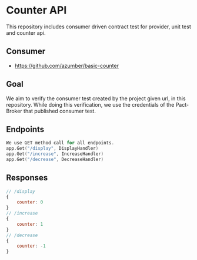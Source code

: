 # Counter API
This repository includes consumer driven contract test for provider, unit test and counter api.

## Consumer
- https://github.com/azumber/basic-counter

## Goal
We aim to verify the consumer test created by the project given url, in this repository. While doing this verification, we use the credentials of the Pact-Broker that published consumer test.

## Endpoints
```go
We use GET method call for all endpoints.
app.Get("/display", DisplayHandler)
app.Get("/increase", IncreaseHandler)
app.Get("/decrease", DecreaseHandler)
```
## Responses
```javascript
// /display
{
    counter: 0
}
// /increase
{
    counter: 1
}
// /decrease
{
    counter: -1
}
```
